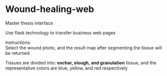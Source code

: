 # Wound-healing-web
Master thesis interface

Use flask technology to transfer business web pages

Instructions:  
Select the wound photo, and the result map after segmenting the tissue will be returned

Tissues are divided into: **eschar, slough, and granulation** tissue, and the representative colors are blue, yellow, and red respectively

